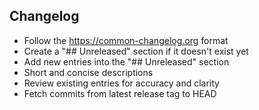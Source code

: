 ## Changelog
- Follow the https://common-changelog.org format
- Create a "## Unreleased" section if it doesn't exist yet
- Add new entries into the "## Unreleased" section
- Short and concise descriptions
- Review existing entries for accuracy and clarity
- Fetch commits from latest release tag to HEAD
